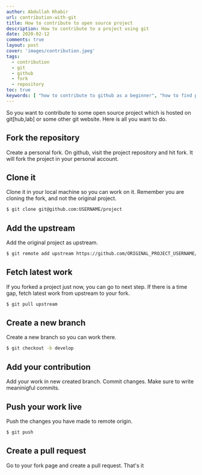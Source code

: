 ```yaml
---
author: Abdullah Khabir
url: contribution-with-git
title: How to contribute to open source project
description: How to contribute to a project using git
date: 2020-02-12
comments: true
layout: post
cover: 'images/contribution.jpeg'
tags:
  - contribution
  - git
  - github
  - fork
  - repository
toc: true
keywords: [ "how to contribute to github as a beginner", "how to find projects to contribute to on github", "github login", "finding projects to contribute to on github", "how to contribute to open source projects", "github projects", "github open source projects for beginners", "github first contribution", "contribute to someone's repository", "github contributors readme", "github contributions graph", "github contributors file", "contribute to javascript", "github-contributions-api", "your first pull request", "contributing readme", "how to start github project", "how to contribute to git open source projects", "beginners guide to contributing to github", "request contribution github", "push to public repo github", "pull request open source project github", "how to contribute to open source quora", "how to contribute to open source reddit", "open source friday", "open source contribution meaning", "open source projects 2020", "open source projects github", "git is awesome", "should i use git or github", "is git necessary", "why should i use github", "how developers use git", "egghead github", "kcd im what oss", "best open source project to contribute", "how to write open source library", "pr welcome", "how to fork a repository in github", "github push to someone else's repository", "git checkout someone else's pull request", "how to work on someone else's branch", "git clone someone else's repository", "handling merge conflicts", "contribute to someone's repository", "github contributors readme", "github contributions graph", "github contributors file", "contribute to javascript", "github-contributions-api", "your first pull request", "contributing readme", "how to start github project", "how to contribute to git open source projects", "beginners guide to contributing to github", "request contribution github", "push to public repo github", "pull request open source project github", "how to contribute to open source quora", "how to contribute to open source reddit", "open source friday", "open source contribution meaning", "open source projects 2020", "open source projects github", "git is awesome", "should i use git or github", "is git necessary", "why should i use github", "how developers use git", "egghead github", "kcd im what oss", "best open source project to contribute", "how to write open source library", "pr welcome", "how to fork a repository in github", "github push to someone else's repository", "git checkout someone else's pull request", "how to work on someone else's branch", "git clone someone else's repository", "handling merge conflicts" ]
---
```


So you want to contribute to some open source project which is hosted on
git[hub,lab] or some other git website.
Here is all you want to do.

## Fork the repository

Create a personal fork. On github, visit the project repository and hit fork.
It will fork the project in your personal account.

## Clone it

Clone it in your local machine so you can work on it.
Remember you are cloning the fork, and not the original project.

```bash
$ git clone git@github.com:USERNAME/project
```

## Add the upstream

Add the original project as upstream.

```bash
$ git remote add upstream https://github.com/ORIGINAL_PROJECT_USERNAME/ORIGINAL_PROJECT_REPO
```

## Fetch latest work

If you forked a project just now, you can go to next step. If there is a time
gap, fetch latest work from upstream to your fork.

```bash
$ git pull upstream
```

## Create a new branch

Create a new branch so you can work there.

```bash
$ git checkout -b develop
```

## Add your contribution


Add your work in new created branch.
Commit changes. Make sure to write meaninigful commits.

## Push your work live

Push the changes you have made to remote origin.

```bash
$ git push
```

## Create a pull request

Go to your fork page and create a pull request. That's it


